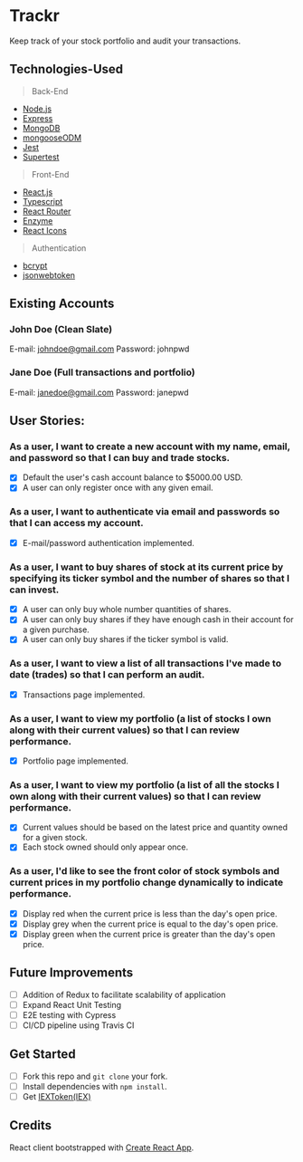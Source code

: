 # Trackr

Keep track of your stock portfolio and audit your transactions.

## Technologies-Used

> Back-End

- [Node.js](https://nodejs.org/en/)
- [Express](https://expressjs.com)
- [MongoDB](https://www.mongodb.com/)
- [mongooseODM](https://mongoosejs.com/)
- [Jest](https://jestjs.io)
- [Supertest](https://github.com/visionmedia/supertest)

> Front-End

- [React.js](http://reactjs.org)
- [Typescript](https://www.typescriptlang.org)
- [React Router](https://reacttraining.com/react-router/)
- [Enzyme](https://enzymejs.github.io/enzyme/)
- [React Icons](https://react-icons.github.io/react-icons/)

> Authentication

- [bcrypt](github.com/kelektiv/node.bcrypt.js)
- [jsonwebtoken](https://github.com/auth0/node-jsonwebtoken)
  
## Existing Accounts
 
### John Doe (Clean Slate)
E-mail: johndoe@gmail.com
Password: johnpwd

### Jane Doe (Full transactions and portfolio)
E-mail: janedoe@gmail.com
Password: janepwd

## User Stories:

### As a user, I want to create a new account with my name, email, and password so that I can buy and trade stocks.

- [x] Default the user's cash account balance to $5000.00 USD.
- [x] A user can only register once with any given email.

### As a user, I want to authenticate via email and passwords so that I can access my account.

- [x] E-mail/password authentication implemented.

### As a user, I want to buy shares of stock at its current price by specifying its ticker symbol and the number of shares so that I can invest.

- [x] A user can only buy whole number quantities of shares.
- [x] A user can only buy shares if they have enough cash in their account for a given purchase.
- [x] A user can only buy shares if the ticker symbol is valid.

### As a user, I want to view a list of all transactions I've made to date (trades) so that I can perform an audit.

- [x] Transactions page implemented.

### As a user, I want to view my portfolio (a list of stocks I own along with their current values) so that I can review performance.

- [x] Portfolio page implemented.

### As a user, I want to view my portfolio (a list of all the stocks I own along with their current values) so that I can review performance.

- [x] Current values should be based on the latest price and quantity owned for a given stock.
- [x] Each stock owned should only appear once.

### As a user, I'd like to see the front color of stock symbols and current prices in my portfolio change dynamically to indicate performance.

- [x] Display red when the current price is less than the day's open price.
- [x] Display grey when the current price is equal to the day's open price.
- [x] Display green when the current price is greater than the day's open price.

## Future Improvements
- [ ] Addition of Redux to facilitate scalability of application
- [ ] Expand React Unit Testing
- [ ] E2E testing with Cypress
- [ ] CI/CD pipeline using Travis CI

## Get Started
- [ ] Fork this repo and `git clone` your fork.
- [ ] Install dependencies with `npm install`.
- [ ] Get [IEXToken(IEX)](https://iexcloud.io)

## Credits

React client bootstrapped with [Create React App](https://github.com/facebook/create-react-app).
